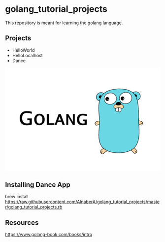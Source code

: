 # golang_tutorial_projects
This repository is meant for learning the golang language.
<br/>
## Projects
<ul>
  <li>HelloWorld</li>
  <li>HelloLocalhost</li>
  <li>Dance</li>
</ul>
<img src="assets/golang.png">

## Installing Dance App
brew install https://raw.githubusercontent.com/AlnaberA/golang_tutorial_projects/master/golang_tutorial_projects.rb

## Resources
https://www.golang-book.com/books/intro

